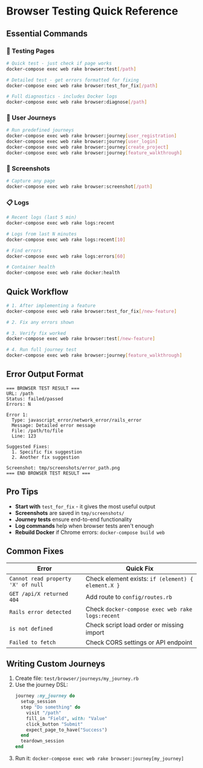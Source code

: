 # Browser Testing Quick Reference

## Essential Commands

### 🧪 Testing Pages
```bash
# Quick test - just check if page works
docker-compose exec web rake browser:test[/path]

# Detailed test - get errors formatted for fixing
docker-compose exec web rake browser:test_for_fix[/path]

# Full diagnostics - includes Docker logs
docker-compose exec web rake browser:diagnose[/path]
```

### 🚀 User Journeys
```bash
# Run predefined journeys
docker-compose exec web rake browser:journey[user_registration]
docker-compose exec web rake browser:journey[user_login]
docker-compose exec web rake browser:journey[create_project]
docker-compose exec web rake browser:journey[feature_walkthrough]
```

### 📸 Screenshots
```bash
# Capture any page
docker-compose exec web rake browser:screenshot[/path]
```

### 📋 Logs
```bash
# Recent logs (last 5 min)
docker-compose exec web rake logs:recent

# Logs from last N minutes
docker-compose exec web rake logs:recent[10]

# Find errors
docker-compose exec web rake logs:errors[60]

# Container health
docker-compose exec web rake docker:health
```

## Quick Workflow

```bash
# 1. After implementing a feature
docker-compose exec web rake browser:test_for_fix[/new-feature]

# 2. Fix any errors shown

# 3. Verify fix worked
docker-compose exec web rake browser:test[/new-feature]

# 4. Run full journey test
docker-compose exec web rake browser:journey[feature_walkthrough]
```

## Error Output Format

```
=== BROWSER TEST RESULT ===
URL: /path
Status: failed/passed
Errors: N

Error 1:
  Type: javascript_error/network_error/rails_error
  Message: Detailed error message
  File: /path/to/file
  Line: 123

Suggested Fixes:
  1. Specific fix suggestion
  2. Another fix suggestion

Screenshot: tmp/screenshots/error_path.png
=== END BROWSER TEST RESULT ===
```

## Pro Tips

- **Start with** `test_for_fix` - it gives the most useful output
- **Screenshots** are saved in `tmp/screenshots/`
- **Journey tests** ensure end-to-end functionality
- **Log commands** help when browser tests aren't enough
- **Rebuild Docker** if Chrome errors: `docker-compose build web`

## Common Fixes

| Error | Quick Fix |
|-------|-----------|
| `Cannot read property 'X' of null` | Check element exists: `if (element) { element.X }` |
| `GET /api/X returned 404` | Add route to `config/routes.rb` |
| `Rails error detected` | Check `docker-compose exec web rake logs:recent` |
| `is not defined` | Check script load order or missing import |
| `Failed to fetch` | Check CORS settings or API endpoint |

## Writing Custom Journeys

1. Create file: `test/browser/journeys/my_journey.rb`
2. Use the journey DSL:
   ```ruby
   journey :my_journey do
     setup_session
     step "Do something" do
       visit "/path"
       fill_in "Field", with: "Value"
       click_button "Submit"
       expect_page_to_have("Success")
     end
     teardown_session
   end
   ```
3. Run it: `docker-compose exec web rake browser:journey[my_journey]`